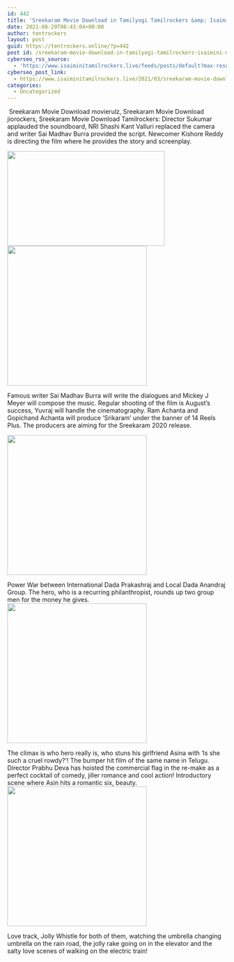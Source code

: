 ```yaml
---
id: 442
title: 'Sreekaram Movie Download in Tamilyogi Tamilrockers &amp; Isaimini Moviesda Movierulz Todaypk'
date: 2021-08-29T06:43:04+00:00
author: tentrockers
layout: post
guid: https://tentrockers.online/?p=442
post id: /sreekaram-movie-download-in-tamilyogi-tamilrockers-isaimini-moviesda-movierulz-todaypk/
cyberseo_rss_source:
  - 'https://www.isaiminitamilrockers.live/feeds/posts/default?max-results=150&start-index=151'
cyberseo_post_link:
  - https://www.isaiminitamilrockers.live/2021/03/sreekaram-movie-download-in-tamilyogi.html
categories:
  - Uncategorized
---
```

<meta content="&nbsp; Sreekaram Movie Download movierulz, Sreekaram Movie Download jiorockers, Sreekaram Movie Download Tamilrockers:&nbsp; Director Sukumar applaude..." name="twitter:description" />

  


<center>
</center>

  
<ins data-width="0" data-height="0" class="g1004405af9" data-domain="//aaaaaco.com" data-affquery="/81dee8bcaf/1004405af9/?placementName=default"></ins>

&nbsp;<span>Sreekaram Movie Download movierulz, Sreekaram Movie Download jiorockers, Sreekaram Movie Download Tamilrockers:&nbsp;</span><span>Director Sukumar applauded the soundboard, NRI Shashi Kant Valluri replaced the camera and writer Sai Madhav Burra provided the script. Newcomer Kishore Reddy is directing the film where he provides the story and screenplay.</span><ins data-width="0" data-height="0" class="g1004405af9" data-domain="//aaaaaco.com" data-affquery="/81dee8bcaf/1004405af9/?placementName=default"></ins>

<div>
  <div class="separator">
    <a href="https://1.bp.blogspot.com/-QMFSMP4zAcg/YEzDzY82DRI/AAAAAAAAAhU/L5aHx4HZBDMjIR9Lq18AgwBnppb_tzKhACLcBGAsYHQ/s1200/Sreekaram-Telugu-Movie-Review.jpg" imageanchor="1"><img loading="lazy" border="0" data-original-height="700" data-original-width="1200" height="217" src="https://1.bp.blogspot.com/-QMFSMP4zAcg/YEzDzY82DRI/AAAAAAAAAhU/L5aHx4HZBDMjIR9Lq18AgwBnppb_tzKhACLcBGAsYHQ/w361-h217/Sreekaram-Telugu-Movie-Review.jpg" width="361" /></a>
  </div>
</div>

<div class="separator">
  <a href="https://aaaaaco.com/d4c26a5800/78f70935ab/?placementName=default" imageanchor="1" target="_blank" rel="noopener"><img border="0" data-original-height="166" data-original-width="800" src="https://1.bp.blogspot.com/-uY5SrynSerc/YEzD764J93I/AAAAAAAAAhY/B04LKOJDtfAGereYQu5z9G_1q_m20YYHgCLcBGAsYHQ/s320/unnamed.gif" width="320" /></a>
</div>



<div>
  <ins data-width="0" data-height="0" class="g1004405af9" data-domain="//aaaaaco.com" data-affquery="/81dee8bcaf/1004405af9/?placementName=default"></ins></p> 
  
  <p>
    Famous writer Sai Madhav Burra will write the dialogues and Mickey J Meyer will compose the music. Regular shooting of the film is August’s success, Yuvraj will handle the cinematography. Ram Achanta and Gopichand Achanta will produce ‘Srikaram’ under the banner of 14 Reels Plus. The producers are aiming for the Sreekaram 2020 release.<ins data-width="0" data-height="0" class="g1004405af9" data-domain="//aaaaaco.com" data-affquery="/81dee8bcaf/1004405af9/?placementName=default"></ins>
  </p>
  
  <p>
    <ins data-width="0" data-height="0" class="g1004405af9" data-domain="//aaaaaco.com" data-affquery="/81dee8bcaf/1004405af9/?placementName=default"></ins>
  </p>
  
  <div class="separator">
    <a href="https://aaaaaco.com/d4c26a5800/78f70935ab/?placementName=default" imageanchor="1" target="_blank" rel="noopener"><img border="0" data-original-height="166" data-original-width="800" src="https://1.bp.blogspot.com/-rNRQZRK-kd8/YEzEC_admYI/AAAAAAAAAhc/ROWXhBJEatw7ihDP-UDwZbrPCCTF20qZQCLcBGAsYHQ/s320/unnamed.gif" width="320" /></a>
  </div>
  
  <p>
  </p>
  
  <div>
    Power War between International Dada Prakashraj and Local Dada Anandraj Group. The hero, who is a recurring philanthropist, rounds up two group men for the money he gives.&nbsp;
  </div>
  
  <div class="separator">
    <a href="https://aaaaaco.com/d4c26a5800/78f70935ab/?placementName=default" imageanchor="1" target="_blank" rel="noopener"><img border="0" data-original-height="166" data-original-width="800" src="https://1.bp.blogspot.com/-crvvOiyqsXI/YEzELqBOWzI/AAAAAAAAAhk/0jrE8LmKtwEI4gG5QQVZxQ--zpY9DfOqQCLcBGAsYHQ/s320/unnamed.gif" width="320" /></a>
  </div>
  
  <p>
  </p>
  
  <div>
    The climax is who hero really is, who stuns his girlfriend Asina with ‘Is she such a cruel rowdy?’! The bumper hit film of the same name in Telugu. Director Prabhu Deva has hoisted the commercial flag in the re-make as a perfect cocktail of comedy, jiller romance and cool action! Introductory scene where Asin hits a romantic six, beauty.&nbsp;
  </div>
  
  <div class="separator">
    <a href="https://aaaaaco.com/d4c26a5800/78f70935ab/?placementName=default" imageanchor="1" target="_blank" rel="noopener"><img border="0" data-original-height="166" data-original-width="800" src="https://1.bp.blogspot.com/-APHNpe3K54k/YEzERg6xVXI/AAAAAAAAAho/K_1snkNQvhUZHlyhiGC1StmMzCQxp1nugCLcBGAsYHQ/s320/unnamed.gif" width="320" /></a>
  </div>
  
  <p>
  </p>
  
  <div>
    Love track, Jolly Whistle for both of them, watching the umbrella changing umbrella on the rain road, the jolly rake going on in the elevator and the salty love scenes of walking on the electric train!
  </div>
</div>

<ins data-width="0" data-height="0" class="g1004405af9" data-domain="//aaaaaco.com" data-affquery="/81dee8bcaf/1004405af9/?placementName=default"></ins>  


<center>
</center>